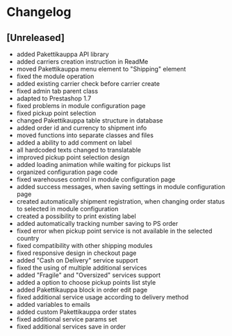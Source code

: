 # Changelog

## [Unreleased]
- added Pakettikauppa API library
- added carriers creation instruction in ReadMe
- moved Pakettikauppa menu element to "Shipping" element
- fixed the module operation
- added existing carrier check before carrier create
- fixed admin tab parent class
- adapted to Prestashop 1.7
- fixed problems in module configuration page
- fixed pickup point selection
- changed Pakettikauppa table structure in database
- added order id and currency to shipment info
- moved functions into separate classes and files
- added a ability to add comment on label
- all hardcoded texts changed to translatable
- improved pickup point selection design
- added loading animation while waiting for pickups list
- organized configuration page code
- fixed warehouses control in module configuration page
- added success messages, when saving settings in module configuration page
- created automatically shipment registration, when changing order status to selected in module configuration
- created a possibility to print existing label
- added automatically tracking number saving to PS order
- fixed error when pickup point service is not available in the selected country
- fixed compatibility with other shipping modules
- fixed responsive design in checkout page
- added "Cash on Delivery" service support
- fixed the using of multiple additional services
- added "Fragile" and "Oversized" services support
- added a option to choose pickup points list style
- added Pakettikauppa block in order edit page
- fixed additional service usage according to delivery method
- added variables to emails
- added custom Pakettikauppa order states
- fixed additional service params set
- fixed additional services save in order
